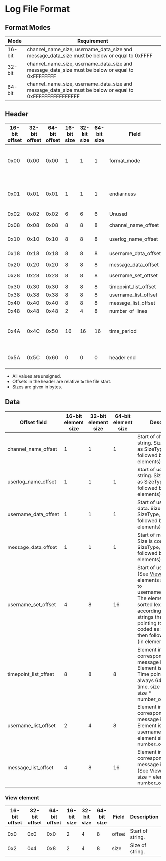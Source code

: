 # Log File Format

## Format Modes
|Mode|Requirement|
|-|-|
|16-bit|channel_name_size, username_data_size and message_data_size must be below or equal to 0xFFFF|
|32-bit|channel_name_size, username_data_size and message_data_size must be below or equal to 0xFFFFFFFF|
|64-bit|channel_name_size, username_data_size and message_data_size must be below or equal to 0xFFFFFFFFFFFFFFFF|

## Header

|16-bit offset|32-bit offset|64-bit offset|16-bit size|32-bit size|64-bit size|Field|Description| 
|-|-|-|-|-|-|-|-|
|0x00|0x00|0x00|1|1|1|format_mode|Format of file, 1 = 16-bit, 2 = 32-bit, 3 = 64-bit.|
|0x01|0x01|0x01|1|1|1|endianness|Endianess of file, 1 = little endian, 2 = big endian|
|0x02|0x02|0x02|6|6|6|Unused|Unused|
|0x08|0x08|0x08|8|8|8|channel_name_offset|if == 0 then not used|
|0x10|0x10|0x10|8|8|8|userlog_name_offset|if == 0 then not used|
|0x18|0x18|0x18|8|8|8|username_data_offset|if == 0 then not used|
|0x20|0x20|0x20|8|8|8|message_data_offset||
|0x28|0x28|0x28|8|8|8|username_set_offset|if == 0 then not used|
|0x30|0x30|0x30|8|8|8|timepoint_list_offset||
|0x38|0x38|0x38|8|8|8|username_list_offset||
|0x40|0x40|0x40|8|8|8|message_list_offset||
|0x48|0x48|0x48|2|4|8|number_of_lines||
|0x4A|0x4C|0x50|16|16|16|time_period|Time period of log. Two timepoints after eachother.|
|0x5A|0x5C|0x60|0|0|0|header end|End address of header.|

* All values are unsigned.
* Offsets in the header are relative to the file start.
* Sizes are given in bytes.

## Data

|Offset field|16-bit element size|32-bit element size|64-bit element size|Description|
|-|-|-|-|-|
|channel_name_offset|1|1|1|Start of channel name string. Size is coded as SizeType, then followed by data (in elements).|
|userlog_name_offset|1|1|1|Start of userlog name string. Size is coded as SizeType, then followed by data (in elements).|
|username_data_offset|1|1|1|Start of username data. Size is coded as SizeType, then followed by data (in elements).|
|message_data_offset|1|1|1|Start of message data. Size is coded as SizeType, then followed by data (in elements).|
|username_set_offset|4|8|16|Start of username set. (See [View element](#username/message-data-element)) All elements are offsets to username_data_offset. The elements are sorted lexicographic according to the strings they are pointing to. size is coded as SizeType, then followed by data (in elements).|
|timepoint_list_offset|8|8|8|Element index corresponds to what message it belongs to. Element is a timepoint. Time points are always 64 bit posix time. size = element size * number_of_lines.|
|username_list_offset|2|4|8|Element index corresponds to what message it belongs to. Element is a index of username_set. size = element size * number_of_lines.|
|message_list_offset|4|8|16|Element index corresponds to what message it belongs to. (See [View element](#username/message-data-element)) size = element size * number_of_lines.|

### View element

|16-bit offset|32-bit offset|64-bit offset|16-bit size|32-bit size|64-bit size|Field|Description|
|-|-|-|-|-|-|-|-|
|0x0|0x0|0x0|2|4|8|offset|Start of string.|
|0x2|0x4|0x8|2|4|8|size|Size of string.|
